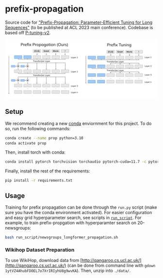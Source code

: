 # prefix-propagation

Source code for ["Prefix-Propagation: Parameter-Efficient Tuning for Long Sequences"](https://arxiv.org/abs/2305.12086) (to be published at ACL 2023 main conference). Codebase is based off [P-tuning-v2](https://github.com/THUDM/P-tuning-v2).

![Prefix-Propagation Architecture](./figures/arch.png)

## Setup

We recommend creating a new [conda](https://docs.conda.io/en/latest/) enviornment for this project. To do so, run the following commands:
```bash
conda create --name prop python=3.10
conda activate prop
```

Then, install torch with conda:
```bash
conda install pytorch torchvision torchaudio pytorch-cuda=11.7 -c pytorch -c nvidia
```

Finally, install the rest of the requirements:
```bash
pip install -r requirements.txt
```

## Usage

Training for prefix propagation can be done through the `run.py` script (make sure you have the conda environment activated). For easier configuration and easy grid hyperparameter search, see scripts in [`run_script`](./run_script/). For example, to train prefix-propgation with hyperparamter search on 20-newsgroups:
```bash
bash run_script/newsgroups_longformer_propagation.sh
```

### Wikihop Dataset Preparation

To use WikiHop, download data from [http://qangaroo.cs.ucl.ac.uk/](http://qangaroo.cs.ucl.ac.uk/) (can be done from command line with `gdown 1ytVZ4AhubFDOEL7o7XrIRIyhU8g9wvKA`). Then, unzip into `./data/`.
